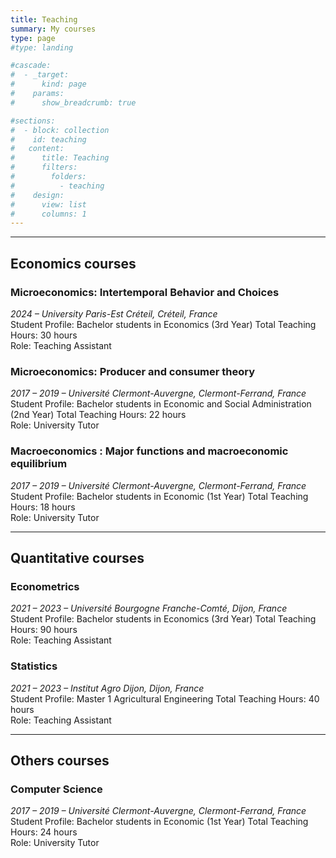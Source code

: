 ```yaml
---
title: Teaching
summary: My courses
type: page
#type: landing

#cascade:
#  - _target:
#      kind: page
#    params:
#      show_breadcrumb: true

#sections:
#  - block: collection
#    id: teaching
#   content:
#      title: Teaching
#      filters:
#        folders:
#          - teaching
#    design:
#      view: list
#      columns: 1
---
```


---
## Economics courses

### Microeconomics: Intertemporal Behavior and Choices 
*2024 – University Paris-Est Créteil, Créteil, France*   
Student Profile: Bachelor students in Economics (3rd Year) 
Total Teaching Hours: 30 hours  
Role: Teaching Assistant

### Microeconomics: Producer and consumer theory
*2017 – 2019 – Université Clermont-Auvergne, Clermont-Ferrand, France*   
Student Profile: Bachelor students in Economic and Social Administration (2nd Year) 
Total Teaching Hours: 22 hours  
Role: University Tutor

### Macroeconomics : Major functions and macroeconomic equilibrium  
*2017 – 2019 – Université Clermont-Auvergne, Clermont-Ferrand, France*   
Student Profile: Bachelor students in Economic (1st Year) 
Total Teaching Hours: 18 hours  
Role: University Tutor

---

## Quantitative courses

### Econometrics  
*2021 – 2023 – Université Bourgogne Franche-Comté, Dijon, France*   
Student Profile: Bachelor students in Economics (3rd Year) 
Total Teaching Hours: 90 hours  
Role: Teaching Assistant

  ### Statistics 
*2021 – 2023 – Institut Agro Dijon, Dijon, France*   
Student Profile: Master 1 Agricultural Engineering 
Total Teaching Hours: 40 hours  
Role: Teaching Assistant 

---

## Others courses

### Computer Science  
*2017 – 2019 – Université Clermont-Auvergne, Clermont-Ferrand, France*   
Student Profile: Bachelor students in Economic (1st Year) 
Total Teaching Hours: 24 hours  
Role: University Tutor

